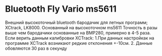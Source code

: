 # Bluetooth Fly Vario ms5611
Внешний высокоточный bluetooth бародачик для летных программ; XCtrack, LK8000. Основанный на высокоточном ms5611
Точность в разы выше чем бародачики основанные на BMP280, примерно в 4-5 раза.
Если верить данным калибровки XCTrack:
    1.При данных настройкак на программе XCTrack возникают редкие отклонения +-10см.
    2. Данные обовляются 30 раз в секунду
